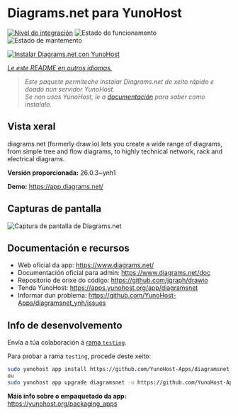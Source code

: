 <!--
NOTA: Este README foi creado automáticamente por <https://github.com/YunoHost/apps/tree/master/tools/readme_generator>
NON debe editarse manualmente.
-->

# Diagrams.net para YunoHost

[![Nivel de integración](https://apps.yunohost.org/badge/integration/diagramsnet)](https://ci-apps.yunohost.org/ci/apps/diagramsnet/)
![Estado de funcionamento](https://apps.yunohost.org/badge/state/diagramsnet)
![Estado de mantemento](https://apps.yunohost.org/badge/maintained/diagramsnet)

[![Instalar Diagrams.net con YunoHost](https://install-app.yunohost.org/install-with-yunohost.svg)](https://install-app.yunohost.org/?app=diagramsnet)

*[Le este README en outros idiomas.](./ALL_README.md)*

> *Este paquete permíteche instalar Diagrams.net de xeito rápido e doado nun servidor YunoHost.*  
> *Se non usas YunoHost, le a [documentación](https://yunohost.org/install) para saber como instalalo.*

## Vista xeral

diagrams.net (formerly draw.io) lets you create a wide range of diagrams, from simple tree and flow diagrams, to highly technical network, rack and electrical diagrams.


**Versión proporcionada:** 26.0.3~ynh1

**Demo:** <https://app.diagrams.net/>

## Capturas de pantalla

![Captura de pantalla de Diagrams.net](./doc/screenshots/screenshot.png)

## Documentación e recursos

- Web oficial da app: <https://www.diagrams.net/>
- Documentación oficial para admin: <https://www.diagrams.net/doc>
- Repositorio de orixe do código: <https://github.com/jgraph/drawio>
- Tenda YunoHost: <https://apps.yunohost.org/app/diagramsnet>
- Informar dun problema: <https://github.com/YunoHost-Apps/diagramsnet_ynh/issues>

## Info de desenvolvemento

Envía a túa colaboración á [rama `testing`](https://github.com/YunoHost-Apps/diagramsnet_ynh/tree/testing).

Para probar a rama `testing`, procede deste xeito:

```bash
sudo yunohost app install https://github.com/YunoHost-Apps/diagramsnet_ynh/tree/testing --debug
ou
sudo yunohost app upgrade diagramsnet -u https://github.com/YunoHost-Apps/diagramsnet_ynh/tree/testing --debug
```

**Máis info sobre o empaquetado da app:** <https://yunohost.org/packaging_apps>
